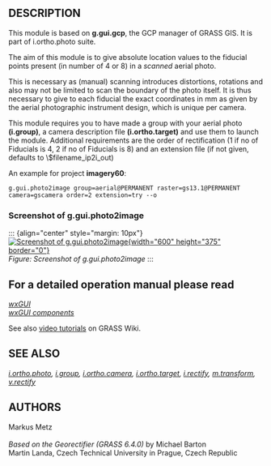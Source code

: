 ## DESCRIPTION

This module is based on **g.gui.gcp**, the GCP manager of GRASS GIS. It
is part of i.ortho.photo suite.

The aim of this module is to give absolute location values to the
fiducial points present (in number of 4 or 8) in a *scanned* aerial
photo.

This is necessary as (manual) scanning introduces distortions, rotations
and also may not be limited to scan the boundary of the photo itself. It
is thus necessary to give to each fiducial the exact coordinates in mm
as given by the aerial photographic instrument design, which is unique
per camera.

This module requires you to have made a group with your aerial photo
**(i.group)**, a camera description file **(i.ortho.target)** and use
them to launch the module. Additional requirements are the order of
rectification (1 if no of Fiducials is 4, 2 if no of Fiducials is 8) and
an extension file (if not given, defaults to \\\$filename_ip2i_out)

An example for project **imagery60**:

```
g.gui.photo2image group=aerial@PERMANENT raster=gs13.1@PERMANENT camera=gscamera order=2 extension=try --o
```

### Screenshot of g.gui.photo2image

::: {align="center" style="margin: 10px"}
[![Screenshot of
g.gui.photo2image](wxGUI_iphoto2image_frame.jpg){width="600"
height="375" border="0"}](wxGUI_iphoto2image_frame.jpg)\
*Figure: Screenshot of g.gui.photo2image*
:::

## For a detailed operation manual please read

*[wxGUI](wxGUI.html)\
[wxGUI components](wxGUI.components.html)*

See also [video
tutorials](https://grasswiki.osgeo.org/wiki/WxGUI/Video_tutorials#Georectifier)
on GRASS Wiki.

## SEE ALSO

*[i.ortho.photo](i.ortho.photo.html), [i.group](i.group.html),
[i.ortho.camera](i.ortho.camera.html),
[i.ortho.target](i.ortho.target.html), [i.rectify](i.rectify.html),
[m.transform](m.transform.html), [v.rectify](v.rectify.html)*

## AUTHORS

Markus Metz\
\
*Based on the Georectifier (GRASS 6.4.0)* by Michael Barton\
Martin Landa, Czech Technical University in Prague, Czech Republic
